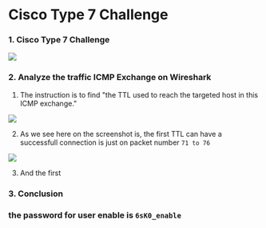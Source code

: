 # Cisco Type 7 Challenge

### 1. Cisco Type 7 Challenge

<p align="left">
  <img height="auto" width="auto" src="https://i.imgur.com/xG1eKVt.png">
</p>

### 2. Analyze the traffic ICMP Exchange on Wireshark
1. The instruction is to find "the TTL used to reach the targeted host in this ICMP exchange."
<p align="left">
  <img height="auto" width="auto" src="https://i.imgur.com/gkigK6w.png">
</p>   

2. As we see here on the screenshot is, the first TTL can have a successfull connection is just on packet number `71 to 76`
<p align="left">
  <img height="auto" width="auto" src="https://i.imgur.com/7GKX0Wm.png">
</p> 

3. And the first 
### 3. Conclusion
### the password for user enable is `6sK0_enable`
